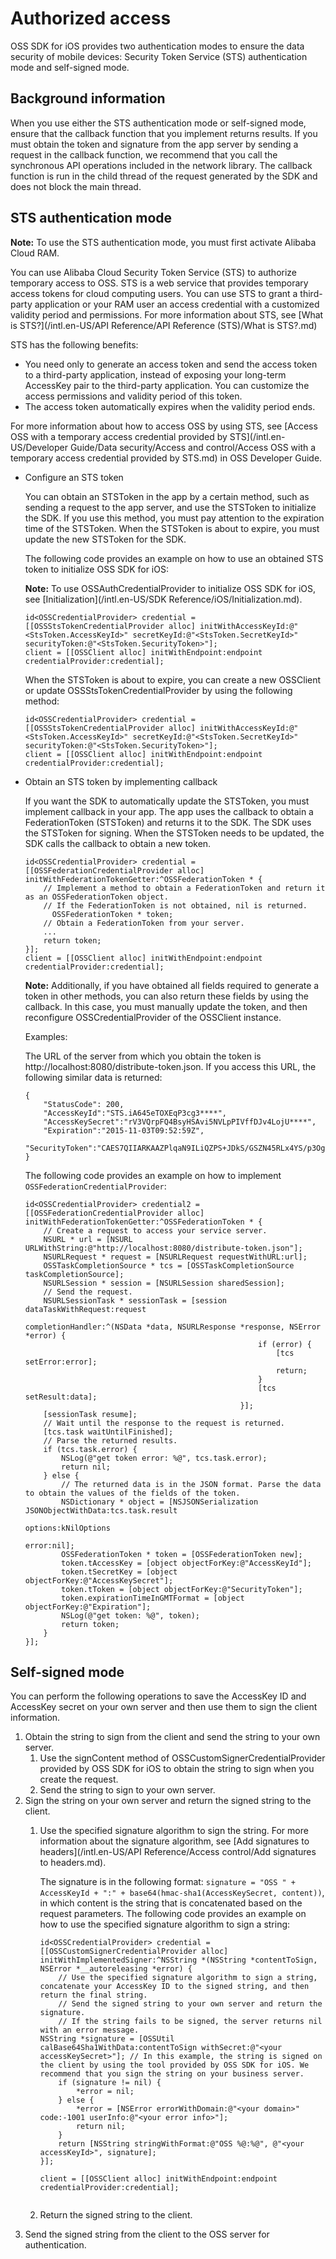 # Authorized access

OSS SDK for iOS provides two authentication modes to ensure the data security of mobile devices: Security Token Service \(STS\) authentication mode and self-signed mode.

## Background information

When you use either the STS authentication mode or self-signed mode, ensure that the callback function that you implement returns results. If you must obtain the token and signature from the app server by sending a request in the callback function, we recommend that you call the synchronous API operations included in the network library. The callback function is run in the child thread of the request generated by the SDK and does not block the main thread.

## STS authentication mode

**Note:** To use the STS authentication mode, you must first activate Alibaba Cloud RAM.

You can use Alibaba Cloud Security Token Service \(STS\) to authorize temporary access to OSS. STS is a web service that provides temporary access tokens for cloud computing users. You can use STS to grant a third-party application or your RAM user an access credential with a customized validity period and permissions. For more information about STS, see [What is STS?](/intl.en-US/API Reference/API Reference (STS)/What is STS?.md)

STS has the following benefits:

-   You need only to generate an access token and send the access token to a third-party application, instead of exposing your long-term AccessKey pair to the third-party application. You can customize the access permissions and validity period of this token.
-   The access token automatically expires when the validity period ends.

For more information about how to access OSS by using STS, see [Access OSS with a temporary access credential provided by STS](/intl.en-US/Developer Guide/Data security/Access and control/Access OSS with a temporary access credential provided by STS.md) in OSS Developer Guide.

-   Configure an STS token

    You can obtain an STSToken in the app by a certain method, such as sending a request to the app server, and use the STSToken to initialize the SDK. If you use this method, you must pay attention to the expiration time of the STSToken. When the STSToken is about to expire, you must update the new STSToken for the SDK.

    The following code provides an example on how to use an obtained STS token to initialize OSS SDK for iOS:

    **Note:** To use OSSAuthCredentialProvider to initialize OSS SDK for iOS, see [Initialization](/intl.en-US/SDK Reference/iOS/Initialization.md).

    ```
    id<OSSCredentialProvider> credential = [[OSSStsTokenCredentialProvider alloc] initWithAccessKeyId:@"<StsToken.AccessKeyId>" secretKeyId:@"<StsToken.SecretKeyId>" securityToken:@"<StsToken.SecurityToken>"];
    client = [[OSSClient alloc] initWithEndpoint:endpoint credentialProvider:credential];
    ```

    When the STSToken is about to expire, you can create a new OSSClient or update OSSStsTokenCredentialProvider by using the following method:

    ```
    id<OSSCredentialProvider> credential = [[OSSStsTokenCredentialProvider alloc] initWithAccessKeyId:@"<StsToken.AccessKeyId>" secretKeyId:@"<StsToken.SecretKeyId>" securityToken:@"<StsToken.SecurityToken>"];
    client = [[OSSClient alloc] initWithEndpoint:endpoint credentialProvider:credential];
    ```

-   Obtain an STS token by implementing callback

    If you want the SDK to automatically update the STSToken, you must implement callback in your app. The app uses the callback to obtain a FederationToken \(STSToken\) and returns it to the SDK. The SDK uses the STSToken for signing. When the STSToken needs to be updated, the SDK calls the callback to obtain a new token.

    ```
    id<OSSCredentialProvider> credential = [[OSSFederationCredentialProvider alloc] initWithFederationTokenGetter:^OSSFederationToken * {
        // Implement a method to obtain a FederationToken and return it as an OSSFederationToken object. 
        // If the FederationToken is not obtained, nil is returned. 
          OSSFederationToken * token;
        // Obtain a FederationToken from your server. 
        ...
        return token;
    }];
    client = [[OSSClient alloc] initWithEndpoint:endpoint credentialProvider:credential];
    ```

    **Note:** Additionally, if you have obtained all fields required to generate a token in other methods, you can also return these fields by using the callback. In this case, you must manually update the token, and then reconfigure OSSCredentialProvider of the OSSClient instance.

    Examples:

    The URL of the server from which you obtain the token is http://localhost:8080/distribute-token.json. If you access this URL, the following similar data is returned:

    ```
    {
        "StatusCode": 200,
        "AccessKeyId":"STS.iA645eTOXEqP3cg3****",
        "AccessKeySecret":"rV3VQrpFQ4BsyHSAvi5NVLpPIVffDJv4LojU****",
        "Expiration":"2015-11-03T09:52:59Z",
        "SecurityToken":"CAES7QIIARKAAZPlqaN9ILiQZPS+JDkS/GSZN45RLx4YS/p3OgaUC+oJl3XSlbJ7StKpQ****"
    }                           
    ```

    The following code provides an example on how to implement `OSSFederationCredentialProvider`:

    ```
    id<OSSCredentialProvider> credential2 = [[OSSFederationCredentialProvider alloc] initWithFederationTokenGetter:^OSSFederationToken * {
        // Create a request to access your service server. 
        NSURL * url = [NSURL URLWithString:@"http://localhost:8080/distribute-token.json"];
        NSURLRequest * request = [NSURLRequest requestWithURL:url];
        OSSTaskCompletionSource * tcs = [OSSTaskCompletionSource taskCompletionSource];
        NSURLSession * session = [NSURLSession sharedSession];
        // Send the request. 
        NSURLSessionTask * sessionTask = [session dataTaskWithRequest:request
                                                    completionHandler:^(NSData *data, NSURLResponse *response, NSError *error) {
                                                        if (error) {
                                                            [tcs setError:error];
                                                            return;
                                                        }
                                                        [tcs setResult:data];
                                                    }];
        [sessionTask resume];
        // Wait until the response to the request is returned. 
        [tcs.task waitUntilFinished];
        // Parse the returned results. 
        if (tcs.task.error) {
            NSLog(@"get token error: %@", tcs.task.error);
            return nil;
        } else {
            // The returned data is in the JSON format. Parse the data to obtain the values of the fields of the token. 
            NSDictionary * object = [NSJSONSerialization JSONObjectWithData:tcs.task.result
                                                                    options:kNilOptions
                                                                      error:nil];
            OSSFederationToken * token = [OSSFederationToken new];
            token.tAccessKey = [object objectForKey:@"AccessKeyId"];
            token.tSecretKey = [object objectForKey:@"AccessKeySecret"];
            token.tToken = [object objectForKey:@"SecurityToken"];
            token.expirationTimeInGMTFormat = [object objectForKey:@"Expiration"];
            NSLog(@"get token: %@", token);
            return token;
        }
    }];
    ```


## Self-signed mode

You can perform the following operations to save the AccessKey ID and AccessKey secret on your own server and then use them to sign the client information.

1.  Obtain the string to sign from the client and send the string to your own server.
    1.  Use the signContent method of OSSCustomSignerCredentialProvider provided by OSS SDK for iOS to obtain the string to sign when you create the request.
    2.  Send the string to sign to your own server.
2.  Sign the string on your own server and return the signed string to the client.
    1.  Use the specified signature algorithm to sign the string. For more information about the signature algorithm, see [Add signatures to headers](/intl.en-US/API Reference/Access control/Add signatures to headers.md).

        The signature is in the following format: `signature = "OSS " + AccessKeyId + ":" + base64(hmac-sha1(AccessKeySecret, content))`, in which content is the string that is concatenated based on the request parameters. The following code provides an example on how to use the specified signature algorithm to sign a string:

        ```
        id<OSSCredentialProvider> credential = [[OSSCustomSignerCredentialProvider alloc] initWithImplementedSigner:^NSString *(NSString *contentToSign, NSError *__autoreleasing *error) {
            // Use the specified signature algorithm to sign a string, concatenate your AccessKey ID to the signed string, and then return the final string. 
            // Send the signed string to your own server and return the signature. 
            // If the string fails to be signed, the server returns nil with an error message. 
        NSString *signature = [OSSUtil calBase64Sha1WithData:contentToSign withSecret:@"<your accessKeySecret>"]; // In this example, the string is signed on the client by using the tool provided by OSS SDK for iOS. We recommend that you sign the string on your business server. 
            if (signature != nil) {
                *error = nil;
            } else {
                *error = [NSError errorWithDomain:@"<your domain>" code:-1001 userInfo:@"<your error info>"];
                return nil;
            }
            return [NSString stringWithFormat:@"OSS %@:%@", @"<your accessKeyId>", signature];
        }];
        
        client = [[OSSClient alloc] initWithEndpoint:endpoint credentialProvider:credential];
                    
        ```

    2.  Return the signed string to the client.
3.  Send the signed string from the client to the OSS server for authentication.

